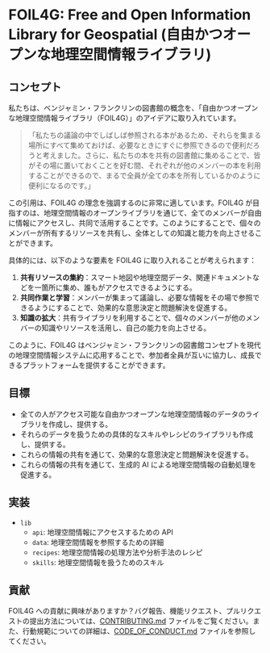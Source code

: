 # FOIL4G: Free and Open Information Library for Geospatial (自由かつオープンな地理空間情報ライブラリ)

## コンセプト

私たちは、ベンジャミン・フランクリンの図書館の概念を、「自由かつオープンな地理空間情報ライブラリ（FOIL4G）」のアイデアに取り入れています。

> 「私たちの議論の中でしばしば参照される本があるため、それらを集まる場所にすべて集めておけば、必要なときにすぐに参照できるので便利だろうと考えました。さらに、私たちの本を共有の図書館に集めることで、皆がその場に置いておくことを好む間、それぞれが他のメンバーの本を利用することができるので、まるで全員が全ての本を所有しているかのように便利になるのです。」

この引用は、FOIL4G の理念を強調するのに非常に適しています。FOIL4G が目指すのは、地理空間情報のオープンライブラリを通じて、全てのメンバーが自由に情報にアクセスし、共同で活用することです。このようにすることで、個々のメンバーが所有するリソースを共有し、全体としての知識と能力を向上させることができます。

具体的には、以下のような要素を FOIL4G に取り入れることが考えられます：

1. **共有リソースの集約**：スマート地図や地理空間データ、関連ドキュメントなどを一箇所に集め、誰もがアクセスできるようにする。
2. **共同作業と学習**：メンバーが集まって議論し、必要な情報をその場で参照できるようにすることで、効果的な意思決定と問題解決を促進する。
3. **知識の拡大**：共有ライブラリを利用することで、個々のメンバーが他のメンバーの知識やリソースを活用し、自己の能力を向上させる。

このように、FOIL4G はベンジャミン・フランクリンの図書館コンセプトを現代の地理空間情報システムに応用することで、参加者全員が互いに協力し、成長できるプラットフォームを提供することができます。

## 目標

- 全ての人がアクセス可能な自由かつオープンな地理空間情報のデータのライブラリを作成し、提供する。
- それらのデータを扱うための具体的なスキルやレシピのライブラリも作成し、提供する。
- これらの情報の共有を通じて、効果的な意思決定と問題解決を促進する。
- これらの情報の共有を通じて、生成的 AI による地理空間情報の自動処理を促進する。

## 実装

- `lib`
  - `api`: 地理空間情報にアクセスするための API
  - `data`: 地理空間情報を参照するための詳細
  - `recipes`: 地理空間情報の処理方法や分析手法のレシピ
  - `skills`: 地理空間情報を扱うためのスキル

## 貢献

FOIL4G への貢献に興味がありますか？バグ報告、機能リクエスト、プルリクエストの提出方法については、[CONTRIBUTING.md](CONTRIBUTING.md) ファイルをご覧ください。また、行動規範についての詳細は、[CODE_OF_CONDUCT.md](CODE_OF_CONDUCT.md) ファイルを参照してください。

